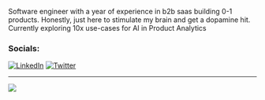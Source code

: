 Software engineer with a year of experience in b2b saas building 0-1 products. Honestly, just here to stimulate my brain and get a dopamine hit.
Currently exploring 10x use-cases for AI in Product Analytics

### Socials:
[![LinkedIn](https://img.shields.io/badge/LinkedIn-%230077B5.svg?logo=linkedin&logoColor=white)](https://www.linkedin.com/in/aryanmadhavverma/) [![Twitter](https://img.shields.io/badge/Twitter-%231DA1F2.svg?logo=Twitter&logoColor=white)](https://twitter.com/aryanmadhaverma) 


---
[![](https://visitcount.itsvg.in/api?id=AryanMadhavVerma&icon=0&color=0)](https://visitcount.itsvg.in)

